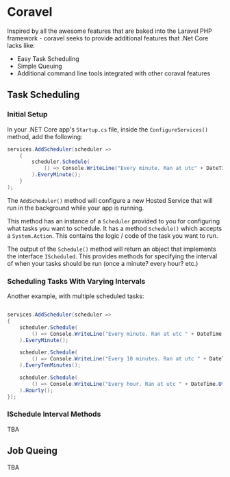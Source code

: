 # Coravel

Inspired by all the awesome features that are baked into the Laravel PHP framework - coravel seeks to provide additional features that .Net Core lacks like:

- Easy Task Scheduling
- Simple Queuing
- Additional command line tools integrated with other coraval features

## Task Scheduling

### Initial Setup

In your .NET Core app's `Startup.cs` file, inside the `ConfigureServices()` method, add the following:

```c#
services.AddScheduler(scheduler =>
    {
        scheduler.Schedule(
            () => Console.WriteLine("Every minute. Ran at utc" + DateTime.UtcNow.ToLongTimeString())
        ).EveryMinute();
    }
);
```

The `AddScheduler()` method will configure a new Hosted Service that will run in the background while your app is running.

This method has an instance of a `Scheduler` provided to you for configuring what tasks you want to schedule. It has a method `Schedule()` which accepts a `System.Action`. This contains the logic / code of the task you want to run.

The output of the `Schedule()` method will return an object that implements the interface `IScheduled`. This provides methods for specifying the interval of when your tasks should be run (once a minute? every hour? etc.)

### Scheduling Tasks With Varying Intervals

Another example, with multiple scheduled tasks:

```c#

services.AddScheduler(scheduler =>
{
    scheduler.Schedule(
        () => Console.WriteLine("Every minute. Ran at utc " + DateTime.UtcNow)
    ).EveryMinute();

    scheduler.Schedule(
        () => Console.WriteLine("Every 10 minutes. Ran at utc " + DateTime.UtcNow)
    ).EveryTenMinutes();

    scheduler.Schedule(
        () => Console.WriteLine("Every hour. Ran at utc " + DateTime.UtcNow)
    ).Hourly();
});
```

### ISchedule Interval Methods

TBA

## Job Queing

TBA